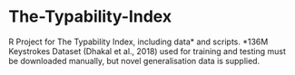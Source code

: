 # The-Typability-Index
 R Project for The Typability Index, including data* and scripts. *136M Keystrokes Dataset (Dhakal et al., 2018) used for training and testing must be downloaded manually, but novel generalisation data is supplied.
